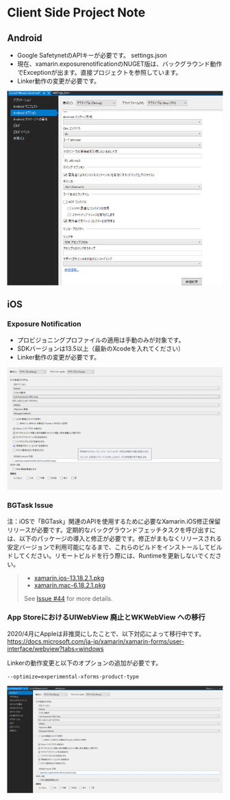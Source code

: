 # Client Side Project Note

## Android
- Google SafetynetのAPIキーが必要です。 settings.json
- 現在、xamarin.exposurenotificationのNUGET版は、バックグラウンド動作でExceptionが出ます。直接プロジェクトを参照しています。
- Linker動作の変更が必要です。

![image.png](.attachments/image-fa94e249-2692-499a-9386-6ec08dec8e5e.png)

## iOS

### Exposure Notification
- プロビジョニングプロファイルの適用は手動のみが対象です。
- SDKバージョンは13.5以上（最新のXcodeを入れてください）
- Linker動作の変更が必要です。

![image.png](.attachments/image-b9670ee1-20cc-4588-9671-901fbaa433cb.png)

### BGTask Issue

注：iOSで「BGTask」関連のAPIを使用するために必要なXamarin.iOS修正保留リリースが必要です。定期的なバックグラウンドフェッチタスクを呼び出すには、以下のパッケージの導入と修正が必要です。修正がまもなくリリースされる安定バージョンで利用可能になるまで、これらのビルドをインストールしてビルドしてください。リモートビルドを行う際には、Runtimeを更新しないでください。

> * [xamarin.ios-13.18.2.1.pkg](https://bosstoragemirror.blob.core.windows.net/wrench/jenkins/d16-6/29c4ea73109b377a71866c53a6d43033d5c5e90b/49/package/notarized/xamarin.ios-13.18.2.1.pkg)
> * [xamarin.mac-6.18.2.1.pkg](https://bosstoragemirror.blob.core.windows.net/wrench/jenkins/d16-6/29c4ea73109b377a71866c53a6d43033d5c5e90b/49/package/notarized/xamarin.mac-6.18.2.1.pkg)
>
> See [Issue #44](https://github.com/xamarin/xamarin.exposurenotification/issues/44#issuecomment-634381146) for more details.

### App StoreにおけるUIWebView 廃止とWKWebView への移行
2020/4月にAppleは非推奨にしたことで、以下対応によって移行中です。
https://docs.microsoft.com/ja-jp/xamarin/xamarin-forms/user-interface/webview?tabs=windows

Linkerの動作変更と以下のオプションの追加が必要です。

```
--optimize=experimental-xforms-product-type
```

![image.png](.attachments/image-35068853-c6ed-4fbc-96d6-b4e30c906fa0.png)


